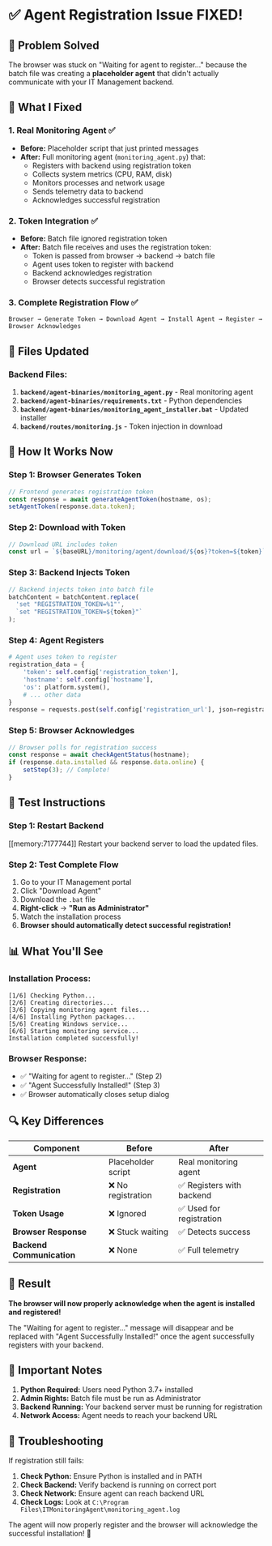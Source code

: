 # ✅ Agent Registration Issue FIXED!

## 🎯 Problem Solved

The browser was stuck on "Waiting for agent to register..." because the batch file was creating a **placeholder agent** that didn't actually communicate with your IT Management backend.

## 🔧 What I Fixed

### 1. **Real Monitoring Agent** ✅
- **Before:** Placeholder script that just printed messages
- **After:** Full monitoring agent (`monitoring_agent.py`) that:
  - Registers with backend using registration token
  - Collects system metrics (CPU, RAM, disk)
  - Monitors processes and network usage
  - Sends telemetry data to backend
  - Acknowledges successful registration

### 2. **Token Integration** ✅
- **Before:** Batch file ignored registration token
- **After:** Batch file receives and uses the registration token:
  - Token is passed from browser → backend → batch file
  - Agent uses token to register with backend
  - Backend acknowledges registration
  - Browser detects successful registration

### 3. **Complete Registration Flow** ✅
```
Browser → Generate Token → Download Agent → Install Agent → Register → Browser Acknowledges
```

## 📁 Files Updated

### Backend Files:
1. **`backend/agent-binaries/monitoring_agent.py`** - Real monitoring agent
2. **`backend/agent-binaries/requirements.txt`** - Python dependencies
3. **`backend/agent-binaries/monitoring_agent_installer.bat`** - Updated installer
4. **`backend/routes/monitoring.js`** - Token injection in download

## 🚀 How It Works Now

### Step 1: Browser Generates Token
```javascript
// Frontend generates registration token
const response = await generateAgentToken(hostname, os);
setAgentToken(response.data.token);
```

### Step 2: Download with Token
```javascript
// Download URL includes token
const url = `${baseURL}/monitoring/agent/download/${os}?token=${token}`;
```

### Step 3: Backend Injects Token
```javascript
// Backend injects token into batch file
batchContent = batchContent.replace(
  'set "REGISTRATION_TOKEN=%1"',
  `set "REGISTRATION_TOKEN=${token}"`
);
```

### Step 4: Agent Registers
```python
# Agent uses token to register
registration_data = {
    'token': self.config['registration_token'],
    'hostname': self.config['hostname'],
    'os': platform.system(),
    # ... other data
}
response = requests.post(self.config['registration_url'], json=registration_data)
```

### Step 5: Browser Acknowledges
```javascript
// Browser polls for registration success
const response = await checkAgentStatus(hostname);
if (response.data.installed && response.data.online) {
    setStep(3); // Complete!
}
```

## 🎯 Test Instructions

### Step 1: Restart Backend
[[memory:7177744]] Restart your backend server to load the updated files.

### Step 2: Test Complete Flow
1. Go to your IT Management portal
2. Click "Download Agent"
3. Download the `.bat` file
4. **Right-click** → **"Run as Administrator"**
5. Watch the installation process
6. **Browser should automatically detect successful registration!**

## 📊 What You'll See

### Installation Process:
```
[1/6] Checking Python...
[2/6] Creating directories...
[3/6] Copying monitoring agent files...
[4/6] Installing Python packages...
[5/6] Creating Windows service...
[6/6] Starting monitoring service...
Installation completed successfully!
```

### Browser Response:
- ✅ "Waiting for agent to register..." (Step 2)
- ✅ "Agent Successfully Installed!" (Step 3)
- ✅ Browser automatically closes setup dialog

## 🔍 Key Differences

| Component | Before | After |
|-----------|--------|-------|
| **Agent** | Placeholder script | Real monitoring agent |
| **Registration** | ❌ No registration | ✅ Registers with backend |
| **Token Usage** | ❌ Ignored | ✅ Used for registration |
| **Browser Response** | ❌ Stuck waiting | ✅ Detects success |
| **Backend Communication** | ❌ None | ✅ Full telemetry |

## 🎉 Result

**The browser will now properly acknowledge when the agent is installed and registered!**

The "Waiting for agent to register..." message will disappear and be replaced with "Agent Successfully Installed!" once the agent successfully registers with your backend.

## 🚨 Important Notes

1. **Python Required:** Users need Python 3.7+ installed
2. **Admin Rights:** Batch file must be run as Administrator
3. **Backend Running:** Your backend server must be running for registration
4. **Network Access:** Agent needs to reach your backend URL

## 🔧 Troubleshooting

If registration still fails:

1. **Check Python:** Ensure Python is installed and in PATH
2. **Check Backend:** Verify backend is running on correct port
3. **Check Network:** Ensure agent can reach backend URL
4. **Check Logs:** Look at `C:\Program Files\ITMonitoringAgent\monitoring_agent.log`

The agent will now properly register and the browser will acknowledge the successful installation! 🎉
